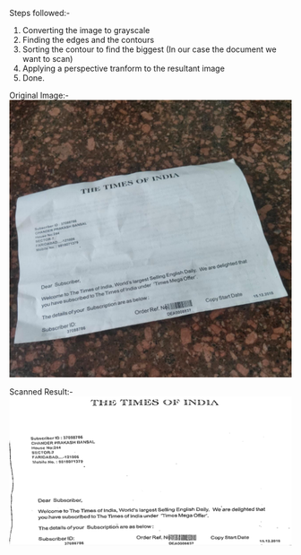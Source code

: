 Steps followed:-
1. Converting the image to grayscale
2. Finding the edges and the contours
3. Sorting the contour to find the biggest (In our case the document we want to scan)
4. Applying a perspective tranform to the resultant image
5. Done.

Original Image:- <br>
![](Scan.jpeg)

Scanned Result:- <br>
![](Scanned_Image.png)

